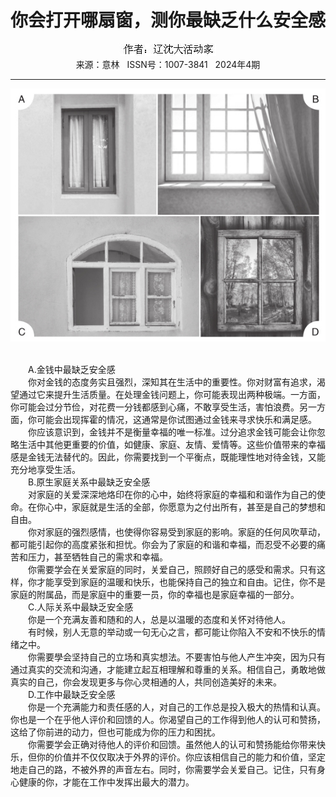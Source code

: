 # <center>你会打开哪扇窗，测你最缺乏什么安全感</center> 

<div align=center><img src="https://raw.githubusercontent.com/leaguecn/magazines/main/img_authors/%25d7%25f7%25d5%25df%25a3%25ba%25c1%25c9%25c9%25f2%25b4%25f3%25bb%25ee%25b6%25af%25bc%25d2.jpg"></div> 

<center>来源：意林   ISSN号：1007-3841   2024年4期</center> 


* * *


![](https://raw.githubusercontent.com/leaguecn/magazines/main/img/yili20240466-1-l.jpg)

  
<br>　　A.金钱中最缺乏安全感  
　　你对金钱的态度务实且强烈，深知其在生活中的重要性。你对财富有追求，渴望通过它来提升生活质量。在处理金钱问题上，你可能表现出两种极端。一方面，你可能会过分节俭，对花费一分钱都感到心痛，不敢享受生活，害怕浪费。另一方面，你可能会出现挥霍的情况，这通常是你试图通过金钱来寻求快乐和满足感。  
　　你应该意识到，金钱并不是衡量幸福的唯一标准。过分追求金钱可能会让你忽略生活中其他更重要的价值，如健康、家庭、友情、爱情等。这些价值带来的幸福感是金钱无法替代的。因此，你需要找到一个平衡点，既能理性地对待金钱，又能充分地享受生活。  
　　B.原生家庭关系中最缺乏安全感  
　　对家庭的关爱深深地烙印在你的心中，始终将家庭的幸福和和谐作为自己的使命。在你心中，家庭就是生活的全部，你愿意为之付出所有，甚至是自己的梦想和自由。  
　　你对家庭的强烈感情，也使得你容易受到家庭的影响。家庭的任何风吹草动，都可能引起你的高度紧张和担忧。你会为了家庭的和谐和幸福，而忍受不必要的痛苦和压力，甚至牺牲自己的需求和幸福。  
　　你需要学会在关爱家庭的同时，关爱自己，照顾好自己的感受和需求。只有这样，你才能享受到家庭的温暖和快乐，也能保持自己的独立和自由。记住，你不是家庭的附属品，而是家庭中的重要一员，你的幸福也是家庭幸福的一部分。  
　　C.人际关系中最缺乏安全感  
　　你是一个充满友善和随和的人，总是以温暖的态度和关怀对待他人。  
　　有时候，别人无意的举动或一句无心之言，都可能让你陷入不安和不快乐的情绪之中。  
　　你需要學会坚持自己的立场和真实想法。不要害怕与他人产生冲突，因为只有通过真实的交流和沟通，才能建立起互相理解和尊重的关系。相信自己，勇敢地做真实的自己，你会发现更多与你心灵相通的人，共同创造美好的未来。  
　　D.工作中最缺乏安全感  
　　你是一个充满能力和责任感的人，对自己的工作总是投入极大的热情和认真。你也是一个在乎他人评价和回馈的人。你渴望自己的工作得到他人的认可和赞扬，这给了你前进的动力，但也可能成为你的压力和困扰。  
　　你需要学会正确对待他人的评价和回馈。虽然他人的认可和赞扬能给你带来快乐，但你的价值并不仅仅取决于外界的评价。你应该相信自己的能力和价值，坚定地走自己的路，不被外界的声音左右。同时，你需要学会关爱自己。记住，只有身心健康的你，才能在工作中发挥出最大的潜力。